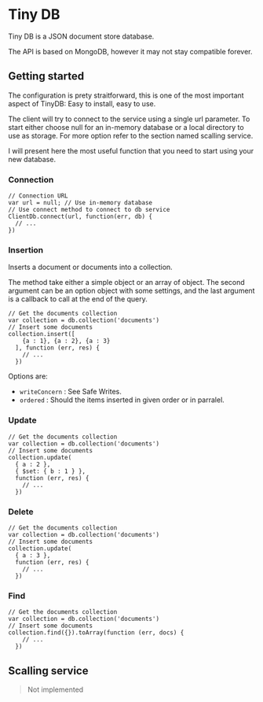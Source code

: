 # Tiny DB

Tiny DB is a JSON document store database. 

The API is based on MongoDB, however it may not stay compatible forever.


## Getting started

The configuration is prety straitforward, this is one of the most important aspect of TinyDB:
Easy to install, easy to use.

The client will try to connect to the service using a single url parameter.
To start either choose null for an in-memory database or a local directory to use as storage.
For more option refer to the section named scalling service.


I will present here the most useful function that you need to
start using your new database.

### Connection


```
// Connection URL
var url = null; // Use in-memory database
// Use connect method to connect to db service
ClientDb.connect(url, function(err, db) {
  // ...
})
```


### Insertion

Inserts a document or documents into a collection.

The method take either a simple object or an array of object. 
The second argument can be an option object with some settings, and the last 
argument is a callback to call at the end of the query.

```
// Get the documents collection
var collection = db.collection('documents')
// Insert some documents
collection.insert([
    {a : 1}, {a : 2}, {a : 3}
  ], function (err, res) {
    // ...
  })
```

Options are:
  - `writeConcern` : See Safe Writes.
  - `ordered` : Should the items inserted in given order or in parralel.

### Update

```
// Get the documents collection
var collection = db.collection('documents')
// Insert some documents
collection.update(
  { a : 2 },
  { $set: { b : 1 } },
  function (err, res) {
    // ...
  })
```

### Delete

```
// Get the documents collection
var collection = db.collection('documents')
// Insert some documents
collection.update(
  { a : 3 },
  function (err, res) {
    // ...
  })
```

### Find

```
// Get the documents collection
var collection = db.collection('documents')
// Insert some documents
collection.find({}).toArray(function (err, docs) {
    // ...
  })
```

## Scalling service

 > Not implemented 


